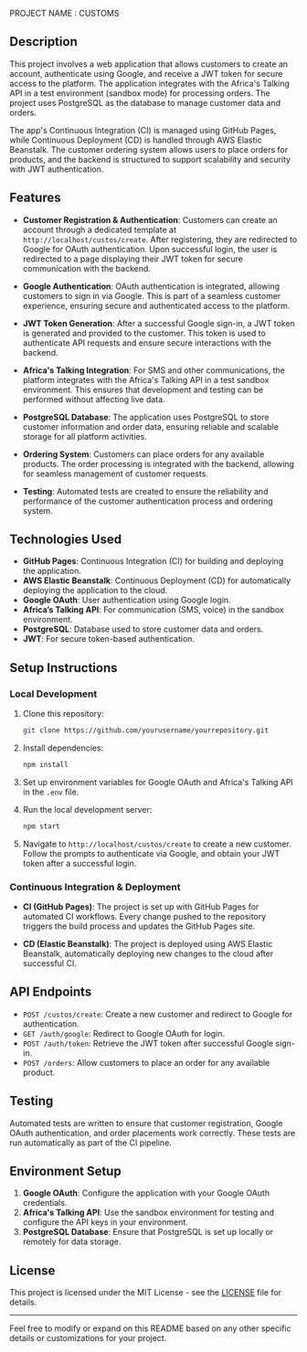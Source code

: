 PROJECT NAME : CUSTOMS

## Description

This project involves a web application that allows customers to create an account, authenticate using Google, and receive a JWT token for secure access to the platform. The application integrates with the Africa's Talking API in a test environment (sandbox mode) for processing orders. The project uses PostgreSQL as the database to manage customer data and orders.

The app's Continuous Integration (CI) is managed using GitHub Pages, while Continuous Deployment (CD) is handled through AWS Elastic Beanstalk. The customer ordering system allows users to place orders for products, and the backend is structured to support scalability and security with JWT authentication.

## Features

- **Customer Registration & Authentication**: Customers can create an account through a dedicated template at `http://localhost/custos/create`. After registering, they are redirected to Google for OAuth authentication. Upon successful login, the user is redirected to a page displaying their JWT token for secure communication with the backend.
  
- **Google Authentication**: OAuth authentication is integrated, allowing customers to sign in via Google. This is part of a seamless customer experience, ensuring secure and authenticated access to the platform.

- **JWT Token Generation**: After a successful Google sign-in, a JWT token is generated and provided to the customer. This token is used to authenticate API requests and ensure secure interactions with the backend.

- **Africa's Talking Integration**: For SMS and other communications, the platform integrates with the Africa's Talking API in a test sandbox environment. This ensures that development and testing can be performed without affecting live data.

- **PostgreSQL Database**: The application uses PostgreSQL to store customer information and order data, ensuring reliable and scalable storage for all platform activities.

- **Ordering System**: Customers can place orders for any available products. The order processing is integrated with the backend, allowing for seamless management of customer requests.

- **Testing**: Automated tests are created to ensure the reliability and performance of the customer authentication process and ordering system.

## Technologies Used

- **GitHub Pages**: Continuous Integration (CI) for building and deploying the application.
- **AWS Elastic Beanstalk**: Continuous Deployment (CD) for automatically deploying the application to the cloud.
- **Google OAuth**: User authentication using Google login.
- **Africa’s Talking API**: For communication (SMS, voice) in the sandbox environment.
- **PostgreSQL**: Database used to store customer data and orders.
- **JWT**: For secure token-based authentication.

## Setup Instructions

### Local Development

1. Clone this repository:
   ```bash
   git clone https://github.com/yourusername/yourrepository.git
   ```

2. Install dependencies:
   ```bash
   npm install
   ```

3. Set up environment variables for Google OAuth and Africa's Talking API in the `.env` file.

4. Run the local development server:
   ```bash
   npm start
   ```

5. Navigate to `http://localhost/custos/create` to create a new customer. Follow the prompts to authenticate via Google, and obtain your JWT token after a successful login.

### Continuous Integration & Deployment

- **CI (GitHub Pages)**: The project is set up with GitHub Pages for automated CI workflows. Every change pushed to the repository triggers the build process and updates the GitHub Pages site.

- **CD (Elastic Beanstalk)**: The project is deployed using AWS Elastic Beanstalk, automatically deploying new changes to the cloud after successful CI.

## API Endpoints

- `POST /custos/create`: Create a new customer and redirect to Google for authentication.
- `GET /auth/google`: Redirect to Google OAuth for login.
- `POST /auth/token`: Retrieve the JWT token after successful Google sign-in.
- `POST /orders`: Allow customers to place an order for any available product.

## Testing

Automated tests are written to ensure that customer registration, Google OAuth authentication, and order placements work correctly. These tests are run automatically as part of the CI pipeline.

## Environment Setup

1. **Google OAuth**: Configure the application with your Google OAuth credentials.
2. **Africa's Talking API**: Use the sandbox environment for testing and configure the API keys in your environment.
3. **PostgreSQL Database**: Ensure that PostgreSQL is set up locally or remotely for data storage.

## License

This project is licensed under the MIT License - see the [LICENSE](LICENSE) file for details.

---

Feel free to modify or expand on this README based on any other specific details or customizations for your project.